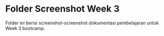 # Folder Screenshot Week 3

Folder ini berisi screenshot-screenshot dokumentasi pembelajaran untuk Week 3 bootcamp.
